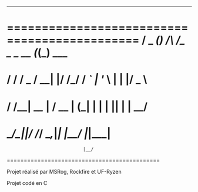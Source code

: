    ___         _                    _ _      
=============================================
  / __\___ ___(_) /\  /\__ _ _ __  (_(_) ___ 
=============================================
 / /  / _ / __| |/ /_/ / _` | '_ \ | | |/ _ \
=============================================
/ /__|  __\__ | / __  | (_| | | | || | |  __/
=============================================
\____/\___|___|_\/ /_/ \__,_|_| |__/ |_|\___|
=============================================
                                 |__/        
=============================================

Projet réalisé par MSRog, Rockfire et UF-Ryzen

Projet codé en C
